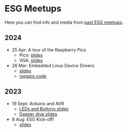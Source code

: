 # ESG Meetups

Here you can find info and media from [past ESG meetups].

[past ESG meetups]: https://www.meetup.com/embedded-systems-geeks-gdl/events/?type=past

## 2024

- 25 Apr: A tour of the Raspberry Pico
  - Pico: [slides](./slides/Everything%20About%20Raspberry%20Pico.pdf)
  - VGA: [slides](./slides/Pico%20VGA%20Driver.pdf)
- 26 Mar: Embedded Linux Device Drivers
  - [slides](./slides/Exploring%20Linux%20Device%20Drivers%20through%20Raspberry%20Pi%20GPIO.pdf)
  - [rspgpio code](./examples/rspgpio/)

## 2023

- 19 Sept: Arduino and AVR
  - [LEDs and Buttons slides](./slides/Arduino%20and%20AVR:%20LEDS%20and%20Buttons.pdf)
  - [Deeper dive slides](./slides/Arduino%20and%20AVR:%20a%20deeper%20dive.pdf)
- 8 Aug: ESG Kick-off!
  - [slides](./slides/Embedded%20Systems%20Geeks%20GDL%20-%20Kick-off.pdf)
